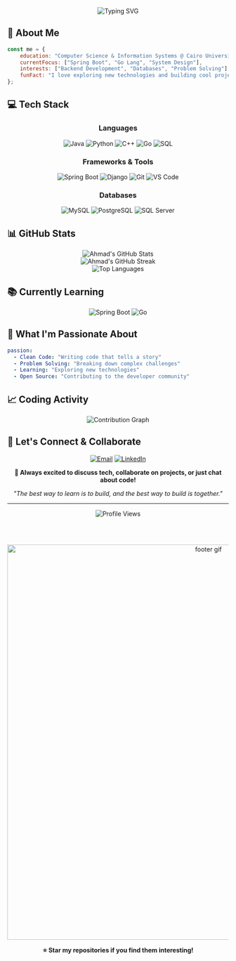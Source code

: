 <div align="center">
  <img src="https://readme-typing-svg.herokuapp.com?font=Fira+Code&size=30&duration=3000&pause=1000&color=58A6FF&center=true&vCenter=true&width=600&lines=Hi+there!+👋+I'm+Ahmad+Ismail;Computer+Science+Student;Backend+Developer;Problem+Solver" alt="Typing SVG" />
</div>

## 🚀 About Me

```javascript
const me = {
    education: "Computer Science & Information Systems @ Cairo University",
    currentFocus: ["Spring Boot", "Go Lang", "System Design"],
    interests: ["Backend Development", "Databases", "Problem Solving"],
    funFact: "I love exploring new technologies and building cool projects!"
};
```

## 💻 Tech Stack

<div align="center">

### Languages

![Java](https://img.shields.io/badge/Java-ED8B00?style=for-the-badge&logo=openjdk&logoColor=white)
![Python](https://img.shields.io/badge/Python-3776AB?style=for-the-badge&logo=python&logoColor=white)
![C++](https://img.shields.io/badge/C++-00599C?style=for-the-badge&logo=c%2B%2B&logoColor=white)
![Go](https://img.shields.io/badge/Go-00ADD8?style=for-the-badge&logo=go&logoColor=white)
![SQL](https://img.shields.io/badge/SQL-336791?style=for-the-badge&logo=postgresql&logoColor=white)

### Frameworks & Tools

![Spring Boot](https://img.shields.io/badge/Spring_Boot-6DB33F?style=for-the-badge&logo=spring-boot&logoColor=white)
![Django](https://img.shields.io/badge/Django-092E20?style=for-the-badge&logo=django&logoColor=white)
![Git](https://img.shields.io/badge/Git-F05032?style=for-the-badge&logo=git&logoColor=white)
![VS Code](https://img.shields.io/badge/VS_Code-007ACC?style=for-the-badge&logo=visual-studio-code&logoColor=white)

### Databases

![MySQL](https://img.shields.io/badge/MySQL-4479A1?style=for-the-badge&logo=mysql&logoColor=white)
![PostgreSQL](https://img.shields.io/badge/PostgreSQL-336791?style=for-the-badge&logo=postgresql&logoColor=white)
![SQL Server](https://img.shields.io/badge/SQL_Server-CC2927?style=for-the-badge&logo=microsoft-sql-server&logoColor=white)

</div>

## 📊 GitHub Stats

<div align="center">
  <img src="https://github-readme-stats.vercel.app/api?username=ahmadismail764&show_icons=true&theme=tokyonight&hide_border=true&count_private=true" alt="Ahmad's GitHub Stats" />
</div>

<div align="center">
  <img src="https://github-readme-streak-stats.herokuapp.com/?user=ahmadismail764&theme=tokyonight&hide_border=true" alt="Ahmad's GitHub Streak" />
</div>

<div align="center">
  <img src="https://github-readme-stats.vercel.app/api/top-langs/?username=ahmadismail764&layout=compact&theme=tokyonight&hide_border=true" alt="Top Languages" />
</div>

## 📚 Currently Learning

<div align="center">

![Spring Boot](https://img.shields.io/badge/Spring_Boot-6DB33F?style=for-the-badge&logo=spring-boot&logoColor=white&label=Learning)
![Go](https://img.shields.io/badge/Go-00ADD8?style=for-the-badge&logo=go&logoColor=white&label=Learning)

</div>

## 🌟 What I'm Passionate About

```yaml
passion:
  - Clean Code: "Writing code that tells a story"
  - Problem Solving: "Breaking down complex challenges"
  - Learning: "Exploring new technologies"
  - Open Source: "Contributing to the developer community"
```

## 📈 Coding Activity

<div align="center">
  <img src="https://github-readme-activity-graph.vercel.app/graph?username=ahmadismail764&theme=tokyo-night&hide_border=true&area=true" alt="Contribution Graph" />
</div>

## 🤝 Let's Connect & Collaborate

<div align="center">

[![Email](https://img.shields.io/badge/Email-D14836?style=for-the-badge&logo=gmail&logoColor=white)](mailto:ahmedeldeehy30305@gmail.com)
[![LinkedIn](https://img.shields.io/badge/LinkedIn-0077B5?style=for-the-badge&logo=linkedin&logoColor=white)](https://www.linkedin.com/in/ahmad-ismail-71a285259/)

</div>

<div align="center">
  
**💬 Always excited to discuss tech, collaborate on projects, or just chat about code!**

*"The best way to learn is to build, and the best way to build is together."*

</div>

---

<div align="center">
  <img src="https://komarev.com/ghpvc/?username=ahmadismail764&style=for-the-badge&color=blueviolet" alt="Profile Views"/>
  
  <br><br>
  
  <img src="https://user-images.githubusercontent.com/74038190/212284100-561aa473-3905-4a80-b561-0d28506553ee.gif" width="900" alt="footer gif"/>
  
  **⭐ Star my repositories if you find them interesting!**
</div>
